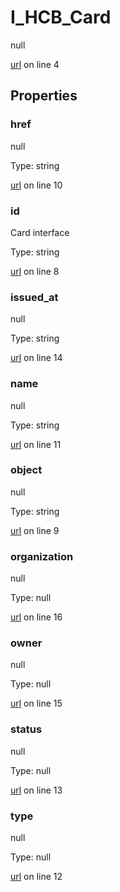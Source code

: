 # I_HCB_Card

null 

[url](https://github.com/devramsean0/hcb.js/blob/380328b/src/api_schemas/card.ts#L4) on line 4  

## Properties
### href

null 

Type: string  

[url](https://github.com/devramsean0/hcb.js/blob/380328b/src/api_schemas/card.ts#L10) on line 10  

### id

Card interface 

Type: string  

[url](https://github.com/devramsean0/hcb.js/blob/380328b/src/api_schemas/card.ts#L8) on line 8  

### issued_at

null 

Type: string  

[url](https://github.com/devramsean0/hcb.js/blob/380328b/src/api_schemas/card.ts#L14) on line 14  

### name

null 

Type: string  

[url](https://github.com/devramsean0/hcb.js/blob/380328b/src/api_schemas/card.ts#L11) on line 11  

### object

null 

Type: string  

[url](https://github.com/devramsean0/hcb.js/blob/380328b/src/api_schemas/card.ts#L9) on line 9  

### organization

null 

Type: null  

[url](https://github.com/devramsean0/hcb.js/blob/380328b/src/api_schemas/card.ts#L16) on line 16  

### owner

null 

Type: null  

[url](https://github.com/devramsean0/hcb.js/blob/380328b/src/api_schemas/card.ts#L15) on line 15  

### status

null 

Type: null  

[url](https://github.com/devramsean0/hcb.js/blob/380328b/src/api_schemas/card.ts#L13) on line 13  

### type

null 

Type: null  

[url](https://github.com/devramsean0/hcb.js/blob/380328b/src/api_schemas/card.ts#L12) on line 12  
